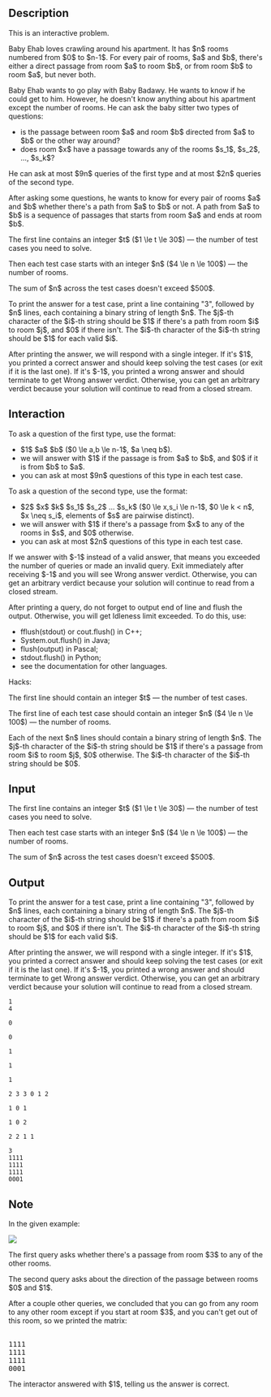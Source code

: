 ## Description

<div><p><span class="tex-font-style-it">This is an interactive problem.</span></p><p>Baby Ehab loves crawling around his apartment. It has $n$ rooms numbered from $0$ to $n-1$. For every pair of rooms, $a$ and $b$, there's either a direct passage from room $a$ to room $b$, or from room $b$ to room $a$, but never both.</p><p>Baby Ehab wants to go play with Baby Badawy. He wants to know if he could get to him. However, he doesn't know anything about his apartment except the number of rooms. He can ask the baby sitter two types of questions: </p><ul> <li> is the passage between room $a$ and room $b$ directed from $a$ to $b$ or the other way around? </li><li> does room $x$ have a passage towards any of the rooms $s_1$, $s_2$, ..., $s_k$? </li></ul><p>He can ask at most $9n$ queries of the first type and at most $2n$ queries of the second type.</p><p>After asking some questions, he wants to know for every pair of rooms $a$ and $b$ whether there's a path from $a$ to $b$ or not. A path from $a$ to $b$ is a sequence of passages that starts from room $a$ and ends at room $b$.</p></div><div class="input-specification"><p>The first line contains an integer $t$ ($1 \le t \le 30$)&nbsp;— the number of test cases you need to solve.</p><p>Then each test case starts with an integer $n$ ($4 \le n \le 100$)&nbsp;— the number of rooms.</p><p>The sum of $n$ across the test cases doesn't exceed $500$.</p></div><div class="output-specification"><p>To print the answer for a test case, print a line containing "<span class="tex-font-style-tt">3</span>", followed by $n$ lines, each containing a binary string of length $n$. The $j$-th character of the $i$-th string should be $1$ if there's a path from room $i$ to room $j$, and $0$ if there isn't. The $i$-th character of the $i$-th string should be $1$ for each valid $i$.</p><p>After printing the answer, we will respond with a single integer. If it's $1$, you printed a correct answer and should keep solving the test cases (or exit if it is the last one). If it's $-1$, you printed a wrong answer and should terminate to get <span class="tex-font-style-tt">Wrong answer</span> verdict. Otherwise, you can get an arbitrary verdict because your solution will continue to read from a closed stream.</p></div><div><h2>Interaction</h2><p>To ask a question of the first type, use the format: </p><ul> <li> $1$ $a$ $b$ ($0 \le a,b \le n-1$, $a \neq b$). </li><li> we will answer with $1$ if the passage is from $a$ to $b$, and $0$ if it is from $b$ to $a$. </li><li> you can ask at most $9n$ questions of this type in each test case. </li></ul><p>To ask a question of the second type, use the format: </p><ul> <li> $2$ $x$ $k$ $s_1$ $s_2$ ... $s_k$ ($0 \le x,s_i \le n-1$, $0 \le k &lt; n$, $x \neq s_i$, elements of $s$ are pairwise distinct). </li><li> we will answer with $1$ if there's a passage from $x$ to any of the rooms in $s$, and $0$ otherwise. </li><li> you can ask at most $2n$ questions of this type in each test case. </li></ul><p>If we answer with $-1$ instead of a valid answer, that means you exceeded the number of queries or made an invalid query. Exit immediately after receiving $-1$ and you will see <span class="tex-font-style-tt">Wrong answer</span> verdict. Otherwise, you can get an arbitrary verdict because your solution will continue to read from a closed stream.</p><p>After printing a query, do not forget to output end of line and flush the output. Otherwise, you will get <span class="tex-font-style-tt">Idleness limit exceeded</span>. To do this, use:</p><ul><li> <span class="tex-font-style-tt">fflush(stdout)</span> or <span class="tex-font-style-tt">cout.flush()</span> in C++;</li><li> <span class="tex-font-style-tt">System.out.flush()</span> in Java;</li><li> <span class="tex-font-style-tt">flush(output)</span> in Pascal;</li><li> <span class="tex-font-style-tt">stdout.flush()</span> in Python;</li><li> see the documentation for other languages.</li></ul><p><span class="tex-font-style-bf">Hacks:</span></p><p>The first line should contain an integer $t$&nbsp;— the number of test cases.</p><p>The first line of each test case should contain an integer $n$ ($4 \le n \le 100$)&nbsp;— the number of rooms.</p><p>Each of the next $n$ lines should contain a binary string of length $n$. The $j$-th character of the $i$-th string should be $1$ if there's a passage from room $i$ to room $j$, $0$ otherwise. The $i$-th character of the $i$-th string should be $0$.</p></div>

## Input

<p>The first line contains an integer $t$ ($1 \le t \le 30$)&nbsp;— the number of test cases you need to solve.</p><p>Then each test case starts with an integer $n$ ($4 \le n \le 100$)&nbsp;— the number of rooms.</p><p>The sum of $n$ across the test cases doesn't exceed $500$.</p>

## Output

<p>To print the answer for a test case, print a line containing "<span class="tex-font-style-tt">3</span>", followed by $n$ lines, each containing a binary string of length $n$. The $j$-th character of the $i$-th string should be $1$ if there's a path from room $i$ to room $j$, and $0$ if there isn't. The $i$-th character of the $i$-th string should be $1$ for each valid $i$.</p><p>After printing the answer, we will respond with a single integer. If it's $1$, you printed a correct answer and should keep solving the test cases (or exit if it is the last one). If it's $-1$, you printed a wrong answer and should terminate to get <span class="tex-font-style-tt">Wrong answer</span> verdict. Otherwise, you can get an arbitrary verdict because your solution will continue to read from a closed stream.</p>





```input1
1
4

0

0

1

1

1
```




```output1
2 3 3 0 1 2

1 0 1

1 0 2

2 2 1 1

3
1111
1111
1111
0001
```



## Note

<p>In the given example:</p><p><img class="tex-graphics" src="file://NOhRUVX5.png" style="max-width: 100.0%;max-height: 100.0%;"></p><p>The first query asks whether there's a passage from room $3$ to any of the other rooms.</p><p>The second query asks about the direction of the passage between rooms $0$ and $1$.</p><p>After a couple other queries, we concluded that you can go from any room to any other room <span class="tex-font-style-bf">except</span> if you start at room $3$, and you can't get out of this room, so we printed the matrix:</p><pre class="verbatim"><br>1111<br>1111<br>1111<br>0001<br></pre><p>The interactor answered with $1$, telling us the answer is correct.</p>
